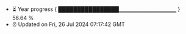 - ⏳ Year progress { ████████████████▁▁▁▁▁▁▁▁▁▁▁▁▁▁ } 56.64 %
- ⏰ Updated on Fri, 26 Jul 2024 07:17:42 GMT

